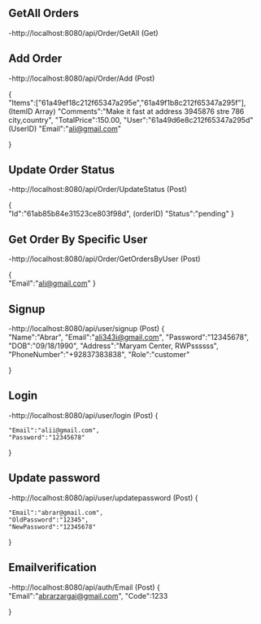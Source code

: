 ## GetAll Orders
-http://localhost:8080/api/Order/GetAll (Get)

## Add Order
-http://localhost:8080/api/Order/Add (Post)

{	
	"Items":["61a49ef18c212f65347a295e","61a49f1b8c212f65347a295f"], (ItemID Array)
	"Comments":"Make it fast at address 3945876 stre 786 city,country",
	"TotalPrice":150.00,
	"User":"61a49d6e8c212f65347a295d" (UserID)
    "Email":"ali@gmail.com"
	
}
## Update Order Status
-http://localhost:8080/api/Order/UpdateStatus (Post)

{	
	"Id":"61ab85b84e31523ce803f98d", (orderID)
	"Status":"pending"
}

## Get Order By Specific User

-http://localhost:8080/api/Order/GetOrdersByUser (Post)

{	
	"Email":"ali@gmail.com"
}

## Signup
-http://localhost:8080/api/user/signup (Post)
{	
	"Name":"Abrar",
	"Email":"ali343i@gmail.com",
	"Password":"12345678",
	"DOB":"09/18/1990",
	"Address":"Maryam Center, RWPssssss",
	"PhoneNumber":"+92837383838",
	"Role":"customer"
	
}

## Login
-http://localhost:8080/api/user/login (Post)
{	

	"Email":"alii@gmail.com",
	"Password":"12345678"

}

## Update password
-http://localhost:8080/api/user/updatepassword (Post)
{	

	"Email":"abrar@gmail.com",
	"OldPassword":"12345",
	"NewPassword":"12345678"

}

## Emailverification
-http://localhost:8080/api/auth/Email (Post)
{
	"Email":"abrarzargai@gmail.com",
	"Code":1233

}